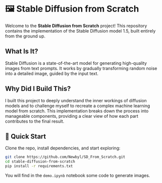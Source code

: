 # 🖼️ Stable Diffusion from Scratch

Welcome to the **Stable Diffusion from Scratch** project! This repository contains the implementation of the Stable Diffusion model 1.5, built entirely from the ground up.

## What Is It?

Stable Diffusion is a state-of-the-art model for generating high-quality images from text prompts. It works by gradually transforming random noise into a detailed image, guided by the input text.

## Why Did I Build This?

I built this project to deeply understand the inner workings of diffusion models and to challenge myself to recreate a complex machine learning model from scratch. This implementation breaks down the process into manageable components, providing a clear view of how each part contributes to the final result.

## 🚀 Quick Start

Clone the repo, install dependencies, and start exploring:

```bash
git clone https://github.com/Newbyl/SD_From_Scratch.git
cd stable-diffusion-from-scratch
pip install -r requirements.txt
```

You will find in the `demo.ipynb` notebook some code to generate images.
